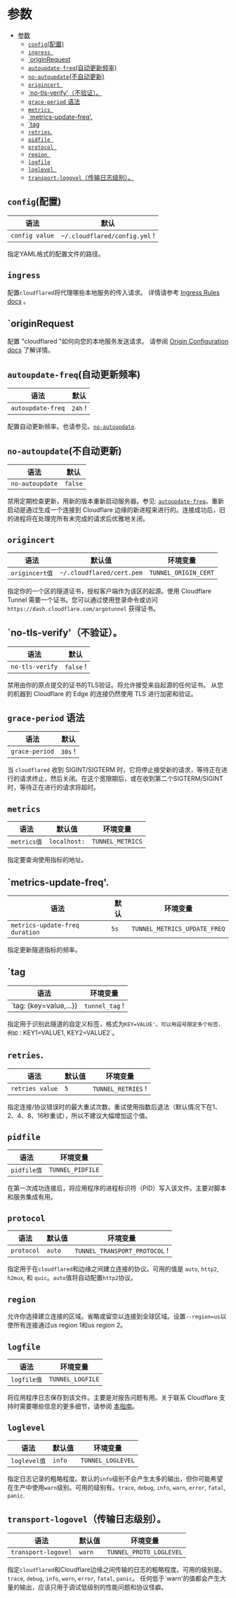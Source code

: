 # 参数

- [参数](#参数)
  - [`config`(配置)](#config配置)
  - [`ingress `](#ingress-)
  - [`originRequest](#originrequest)
  - [`autoupdate-freq`(自动更新频率)](#autoupdate-freq自动更新频率)
  - [`no-autoupdate`(不自动更新)](#no-autoupdate不自动更新)
  - [`origincert `](#origincert-)
  - [`no-tls-verify'（不验证）。](#no-tls-verify不验证)
  - [`grace-period` 语法](#grace-period-语法)
  - [`metrics `](#metrics-)
  - [`metrics-update-freq'.](#metrics-update-freq)
  - [`tag](#tag)
  - [`retries`.](#retries)
  - [`pidfile `](#pidfile-)
  - [`protocol `](#protocol-)
  - [`region `](#region-)
  - [`logfile`](#logfile)
  - [`loglevel `](#loglevel-)
  - [`transport-logovel`（传输日志级别）。](#transport-logovel传输日志级别)

## `config`(配置)

| 语法 | 默认 |
|--|--|
| `config value` | `~/.cloudflared/config.yml` !

指定YAML格式的配置文件的路径。

## `ingress `

配置`cloudflared`将代理哪些本地服务的传入请求。
详情请参考 [Ingress Rules docs](/connections/connect-apps/configuration/ingress) 。

## `originRequest

配置 "cloudflared "如何向您的本地服务发送请求。
请参阅 [Origin Configuration docs](/connections/connect-apps/configuration/ingress#origin-configurations) 了解详情。

## `autoupdate-freq`(自动更新频率)

| 语法 | 默认 |
|--|--|
| `autoupdate-freq` | `24h` !

配置自动更新频率。也请参见。[`no-autoupdate`](#no-autoupdate).

## `no-autoupdate`(不自动更新)

| 语法 | 默认 |
|--|--|
| `no-autoupdate` | `false` |

禁用定期检查更新，用新的版本重新启动服务器。参见: [`autoupdate-freq`](#autoupdate-freq)。重新启动是通过生成一个连接到 Cloudflare 边缘的新进程来进行的。连接成功后，旧的进程将在处理完所有未完成的请求后优雅地关闭。

## `origincert `

| 语法 | 默认值 | 环境变量
|--|--|--|
| `origincert值` | `~/.cloudflared/cert.pem` | `TUNNEL_ORIGIN_CERT` |

指定你的一个区的隧道证书，授权客户端作为该区的起源。使用 Cloudflare Tunnel 需要一个证书。您可以通过使用登录命令或访问 `https://dash.cloudflare.com/argotunnel` 获得证书。

## `no-tls-verify'（不验证）。

| 语法 | 默认 |
|--|--|
| `no-tls-verify` | `false` !

禁用由你的原点提交的证书的TLS验证。将允许接受来自起源的任何证书。
从您的机器到 Cloudflare 的 Edge 的连接仍然使用 TLS 进行加密和验证。

## `grace-period` 语法

| 语法 | 默认 |
|--|--|
| `grace-period` | `30s` !

当 `cloudflared` 收到 SIGINT/SIGTERM 时，它将停止接受新的请求，等待正在进行的请求终止，然后关闭。在这个宽限期后，或在收到第二个SIGTERM/SIGINT时，等待正在进行的请求将超时。

## `metrics `

| 语法 | 默认值 | 环境变量
|--|--|--|
| `metrics值` | `localhost:` | `TUNNEL_METRICS` |

指定要查询使用指标的地址。

## `metrics-update-freq'.

| 语法 | 默认 | 环境变量
|--|--|--|
| `metrics-update-freq duration` | `5s` | `TUNNEL_METRICS_UPDATE_FREQ` |

指定更新隧道指标的频率。

## `tag

| 语法 | 环境变量
|--|--|
| `tag: {key=value,...}} | `tunnel_tag` !

指定用于识别此隧道的自定义标签，格式为`KEY=VALUE'。可以用逗号限定多个标签，例如：`KEY1=VALUE1, KEY2=VALUE2`。

## `retries`.

| 语法 | 默认值 | 环境变量
|--|--|--|
| `retries value` | `5` | `TUNNEL_RETRIES` !

指定连接/协议错误时的最大重试次数。重试使用指数后退法（默认情况下在1、2、4、8、16秒重试），所以不建议大幅增加这个值。

## `pidfile `

| 语法 | 环境变量
|--|--|
| `pidfile值` | `TUNNEL_PIDFILE` |

在第一次成功连接后，将应用程序的进程标识符（PID）写入该文件。主要对脚本和服务集成有用。

## `protocol `

| 语法 | 默认值 | 环境变量
|--|--|--|
| `protocol` | `auto` | `TUNNEL_TRANSPORT_PROTOCOL` !

指定用于在`cloudflared`和边缘之间建立连接的协议。可用的值是 `auto`, `http2`, `h2mux`, 和 `quic`。`auto`值将自动配置`http2`协议。

## `region `

允许你选择建立连接的区域。省略或留空以连接到全球区域。设置`--region=us`以使所有连接通过us region 1和us region 2。

## `logfile`

| 语法 | 环境变量
|--|--|
| `logfile值` | `TUNNEL_LOGFILE` |

将应用程序日志保存到该文件。主要是对报告问题有用。关于联系 Cloudflare 支持时需要哪些信息的更多细节，请参阅 [本指南](/faq/cloudflare-tunnels-faq)。

## `loglevel `

| 语法 | 默认值 | 环境变量
|--|--|--|
| `loglevel值` | `info` | `TUNNEL_LOGLEVEL` |

指定日志记录的粗略程度。默认的`info`级别不会产生太多的输出，但你可能希望在生产中使用`warn`级别。可用的级别有。`trace`, `debug`, `info`, `warn`, `error`, `fatal`, `panic`.

## `transport-logovel`（传输日志级别）。

| 语法 | 默认值 | 环境变量
|--|--|--|
| `transport-logovel` | `warn` | `TUNNEL_PROTO_LOGLEVEL` |

指定`cloudflared`和Cloudflare边缘之间传输的日志的粗略程度。可用的级别是。`trace`, `debug`, `info`, `warn`, `error`, `fatal`, `panic`。
任何低于`warn'的值都会产生大量的输出，应该只用于调试低级别的性能问题和协议怪癖。